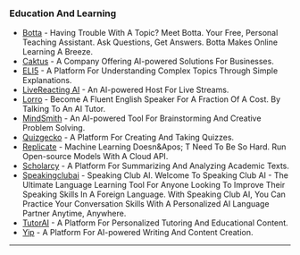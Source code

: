 ### Education And Learning

* [Botta](https://askbotta.com/) - Having Trouble With A Topic? Meet Botta. Your Free, Personal Teaching Assistant. Ask Questions, Get Answers. Botta Makes Online Learning A Breeze.
* [Caktus](https://www.caktus.ai/) - A Company Offering AI-powered Solutions For Businesses.
* [ELI5](https://explainlikeimfive.io/) - A Platform For Understanding Complex Topics Through Simple Explanations.
* [LiveReacting AI](https://www.livereacting.com/ai-host-for-live-stream) - An AI-powered Host For Live Streams.
* [Lorro](https://lorro.io/) - Become A Fluent English Speaker For A Fraction Of A Cost. By Talking To An AI Tutor.
* [MindSmith](https://www.mindsmith.ai/) - An AI-powered Tool For Brainstorming And Creative Problem Solving.
* [Quizgecko](https://quizgecko.com/) - A Platform For Creating And Taking Quizzes.
* [Replicate](http://replicate.com) - Machine Learning Doesn\&Apos; T Need To Be So Hard. Run Open-source Models With A Cloud API.
* [Scholarcy](https://www.scholarcy.com/) - A Platform For Summarizing And Analyzing Academic Texts.
* [Speakingclubai](http://speakingclubai.com) - Speaking Club AI. Welcome To Speaking Club AI - The Ultimate Language Learning Tool For Anyone Looking To Improve Their Speaking Skills In A Foreign Language. With Speaking Club AI, You Can Practice Your Conversation Skills With A Personalized AI Language Partner Anytime, Anywhere.
* [TutorAI](https://www.tutorai.me/) - A Platform For Personalized Tutoring And Educational Content.
* [Yip](https://yippity.io/) - A Platform For AI-powered Writing And Content Creation.

***